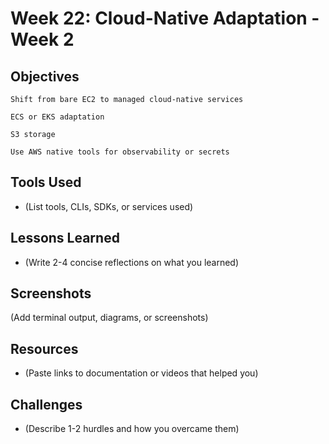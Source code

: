 # Week 22: Cloud-Native Adaptation - Week 2

## Objectives
    Shift from bare EC2 to managed cloud-native services

    ECS or EKS adaptation

    S3 storage

    Use AWS native tools for observability or secrets

## Tools Used
- (List tools, CLIs, SDKs, or services used)

## Lessons Learned
- (Write 2-4 concise reflections on what you learned)

## Screenshots
(Add terminal output, diagrams, or screenshots)

## Resources
- (Paste links to documentation or videos that helped you)

## Challenges
- (Describe 1-2 hurdles and how you overcame them)
